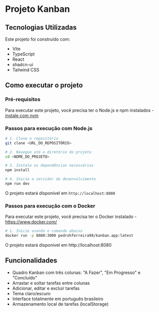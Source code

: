 # Projeto Kanban

## Tecnologias Utilizadas

Este projeto foi construído com:

- Vite
- TypeScript
- React
- shadcn-ui
- Tailwind CSS

## Como executar o projeto

### Pré-requisitos

Para executar este projeto, você precisa ter o Node.js e npm instalados - [instale com nvm](https://github.com/nvm-sh/nvm#installing-and-updating)

### Passos para execução com Node.js

```sh
# 1. Clone o repositório
git clone <URL_DO_REPOSITÓRIO>

# 2. Navegue até o diretório do projeto
cd <NOME_DO_PROJETO>

# 3. Instale as dependências necessárias
npm install

# 4. Inicie o servidor de desenvolvimento
npm run dev
```

O projeto estará disponível em `http://localhost:8080`

### Passos para execução com o Docker

Para executar este projeto, você precisa ter o Docker instalado - https://www.docker.com/

```sh
# 1. Inicie usando o comando abaixo
docker run -p 8080:3000 pedrohferreira98/kanban.app:latest
```

O projeto estará disponível em http://localhost:8080

## Funcionalidades

- Quadro Kanban com três colunas: "A Fazer", "Em Progresso" e "Concluído"
- Arrastar e soltar tarefas entre colunas
- Adicionar, editar e excluir tarefas
- Tema claro/escuro
- Interface totalmente em português brasileiro
- Armazenamento local de tarefas (localStorage)
